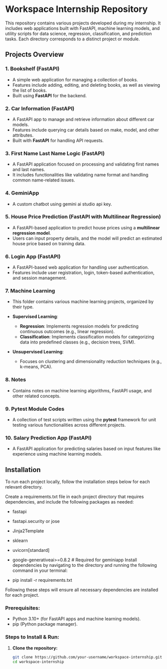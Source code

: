 # Workspace Internship Repository

This repository contains various projects developed during my internship. It includes web applications built with FastAPI, machine learning models, and utility scripts for data science, regression, classification, and prediction tasks. Each directory corresponds to a distinct project or module.



## Projects Overview

### 1. **Bookshelf (FastAPI)**
   - A simple web application for managing a collection of books.
   - Features include adding, editing, and deleting books, as well as viewing the list of books.
   - Built using **FastAPI** for the backend.

### 2. **Car Information (FastAPI)**
   - A FastAPI app to manage and retrieve information about different car models.
   - Features include querying car details based on make, model, and other attributes.
   - Built with **FastAPI** for handling API requests.

### 3. **First Name Last Name Logic (FastAPI)**
   - A FastAPI application focused on processing and validating first names and last names.
   - It includes functionalities like validating name format and handling common name-related issues.

### 4. **GeminiApp**
   - A custom chatbot using gemini ai studio api key.

### 5. **House Price Prediction (FastAPI with Multilinear Regression)**
   - A FastAPI-based application to predict house prices using a **multilinear regression model**.
   - Users can input property details, and the model will predict an estimated house price based on training data.

### 6. **Login App (FastAPI)**
   - A FastAPI-based web application for handling user authentication.
   - Features include user registration, login, token-based authentication, and session management.

### 7. **Machine Learning**
   - This folder contains various machine learning projects, organized by their type.

   - **Supervised Learning**:
     - **Regression**: Implements regression models for predicting continuous outcomes (e.g., linear regression).
     - **Classification**: Implements classification models for categorizing data into predefined classes (e.g., decision trees, SVM).

   - **Unsupervised Learning**:
     - Focuses on clustering and dimensionality reduction techniques (e.g., k-means, PCA).

### 8. **Notes**
   - Contains notes on machine learning algorithms, FastAPI usage, and other related concepts.

### 9. **Pytest Module Codes**
   - A collection of test scripts written using the **pytest** framework for unit testing various functionalities across different projects.

### 10. **Salary Prediction App (FastAPI)**
   - A FastAPI application for predicting salaries based on input features like experience using machine learning models.

## Installation

To run each project locally, follow the installation steps below for each relevant directory.

Create a requirements.txt file in each project directory that requires dependencies, and include the following packages as needed:
- fastapi
- fastapi.security or jose
- Jinja2Template
- sklearn
- uvicorn[standard]
- google-generativeai>=0.8.2  # Required for geminiapp
Install dependencies by navigating to the directory and running the following command in your terminal:

- pip install -r requirements.txt

Following these steps will ensure all necessary dependencies are installed for each project.
### Prerequisites:
- Python 3.10+ (for FastAPI apps and machine learning models).
- pip (Python package manager).

### Steps to Install & Run:

1. **Clone the repository:**
   ```bash
   git clone https://github.com/your-username/workspace-internship.git
   cd workspace-internship
